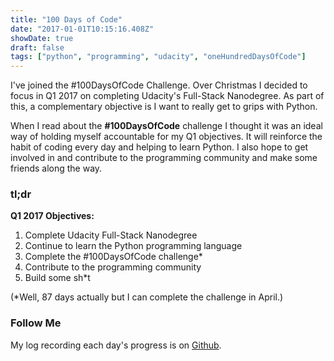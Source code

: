 ```yaml
---
title: "100 Days of Code"
date: "2017-01-01T10:15:16.408Z"
showDate: true
draft: false
tags: ["python", "programming", "udacity", "oneHundredDaysOfCode"]
---
```


I've joined the #100DaysOfCode Challenge. Over Christmas I decided to focus in Q1 2017 on completing Udacity's Full-Stack Nanodegree. As part of this, a complementary objective is I want to really get to grips with Python.

When I read about the **#100DaysOfCode** challenge I thought it was an ideal way of holding myself accountable for my Q1 objectives. It will reinforce the habit of coding every day and helping to learn Python. I also hope to get involved in and contribute to the programming community and make some friends along the way.

### tl;dr

**Q1 2017 Objectives:**

1.  Complete Udacity Full-Stack Nanodegree
2.  Continue to learn the Python programming language
3.  Complete the #100DaysOfCode challenge\*
4.  Contribute to the programming community
5.  Build some sh\*t

(\*Well, 87 days actually but I can complete the challenge in April.)

### Follow Me

My log recording each day's progress is on [Github](https://github.com/cubiio/100-days-of-code/blob/master/log.md).
